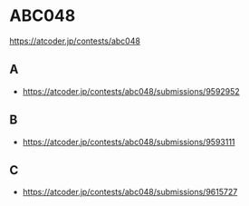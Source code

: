 # ABC048

https://atcoder.jp/contests/abc048

## A

- https://atcoder.jp/contests/abc048/submissions/9592952

## B

- https://atcoder.jp/contests/abc048/submissions/9593111

## C

- https://atcoder.jp/contests/abc048/submissions/9615727
